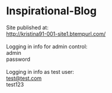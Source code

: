# Inspirational-Blog

Site published at: <br/>
http://kristina91-001-site1.btempurl.com/ 
<br/><br/>
Logging in info for admin control: <br/>
admin <br/>
password
<br/><br/>
Logging in info as test user: <br/>
test@test.com <br/>
test123
